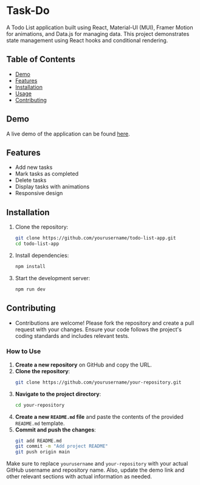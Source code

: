 # Task-Do

A Todo List application built using React, Material-UI (MUI), Framer Motion for animations, and Data.js for managing data. This project demonstrates state management using React hooks and conditional rendering.

## Table of Contents

- [Demo](#demo)
- [Features](#features)
- [Installation](#installation)
- [Usage](#usage)
- [Contributing](#contributing)

## Demo

A live demo of the application can be found [here](#).

## Features

- Add new tasks
- Mark tasks as completed
- Delete tasks
- Display tasks with animations
- Responsive design

## Installation

1. Clone the repository:
    ```bash
    git clone https://github.com/yourusername/todo-list-app.git
    cd todo-list-app
    ```

2. Install dependencies:
    ```bash
    npm install
    ```

3. Start the development server:
    ```bash
    npm run dev
    ```
## Contributing

- Contributions are welcome! Please fork the repository and create a pull request with your changes. Ensure your code follows the project's coding standards and includes relevant tests.


### How to Use

1. **Create a new repository** on GitHub and copy the URL.
2. **Clone the repository**:
    ```bash
    git clone https://github.com/yourusername/your-repository.git
    ```
3. **Navigate to the project directory**:
    ```bash
    cd your-repository
    ```
4. **Create a new `README.md` file** and paste the contents of the provided `README.md` template.
5. **Commit and push the changes**:
    ```bash
    git add README.md
    git commit -m "Add project README"
    git push origin main
    ```

Make sure to replace `yourusername` and `your-repository` with your actual GitHub username and repository name. Also, update the demo link and other relevant sections with actual information as needed.

